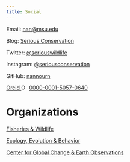 ```yaml
---
title: Social
---
```

Email: [nan@msu.edu](mailto:nan@msu.edu)

Blog: [Serious Conservation](https://seriousconservation.org)

Twitter: [@seriouswildlife](https://twitter.com/seriouswildlife)

Instagram: [@seriousconservation](https://instagram.com/seriousconservation)

GitHub: [nannourn](https://github.com/nannourn)

<div itemscope itemtype="https://schema.org/Person"><a itemprop="sameAs" content="https://orcid.org/0000-0001-5057-0640" href="https://orcid.org/0000-0001-5057-0640" target="orcid.widget" rel="me noopener noreferrer" style="vertical-align:top;">Orcid <img src="https://orcid.org/sites/default/files/images/orcid_16x16.png" style="width:1em;margin-right:.5em;" alt="ORCID iD icon">0000-0001-5057-0640</a></div>

# Organizations

[Fisheries & Wildlife](https://www.canr.msu.edu/fw/)

[Ecology, Evolution & Behavior](http://eeb.msu.edu)

[Center for Global Change & Earth Observations](http://globalchange.msu.edu/)